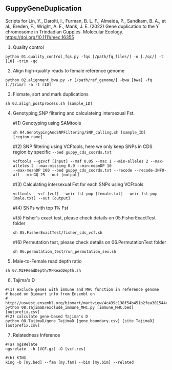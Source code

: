 ## GuppyGeneDuplication
Scripts for Lin, Y., Darolti, I., Furman, B. L. F., Almeida, P., Sandkam, B. A., et al., Breden, F., Wright, A. E., Mank, J. E. (2022) Gene duplication to the Y chromosome in Trindadian Guppies. Molecular Ecology. https://doi.org/10.1111/mec.16355

1. Quality control
```
python 01.quality_control_fqs.py -fqs [/path/fq_files/] -o [./qc/] -t [10] -trim -qc
```

2. Align high-quality reads to female reference genome 
```
python 02.alignment_bwa.py -r [/path/ref_genome/] -bwa [bwa] -fq [./trim/] -a -t [10]
```

3. Fixmate, sort and mark duplications
```
sh 03.align_postprocess.sh [sample_ID]
```

4. Genotyping,SNP filtering and calculateing intersexual Fst. 

   #(1) Genotyping using SAMtools
   ```
   sh 04.GenotypingAndSNPFiltering/SNP_calling.sh [sample_ID] [region_name]
   ```

    #(2) SNP filtering using VCFtools, here we only keep SNPs in CDS region by specific `--bed guppy_cds_coords.txt`
    ```
    vcftools --gzvcf [input] --maf 0.05 --mac 1 --min-alleles 2 --max-alleles 2 --max-missing 0.9 --min-meanDP 10 
    --max-meanDP 100 --bed guppy_cds_coords.txt --recode --recode-INFO-all --minGQ 25 --out [output]
    ```

    #(3) Calculating intersexual Fst for each SNPs using VCFtools
    ```
    vcftools --vcf [vcf] --weir-fst-pop [female.txt] --weir-fst-pop [male.txt] --out [output]
    ```

    #(4) SNPs with top 1% Fst 

    #(5) Fisher's exact test, please check details on 05.FisherExactTest folder
    ```
    sh 05.FisherExactTest/fisher_cds_vcf.sh
    ```

    #(6) Permutation test, please check details on 06.PermutationTest folder
    ```
    sh 06.permutation_test/run_permutation_sex.sh
    ``` 

5. Male-to-Female read depth ratio 
```
sh 07.M2FReadDepth/MFReadDepth.sh
```

6. Tajima's D
```
#(1) exclude genes with immune and MHC function in reference genome 
# based on Biomart info from Ensembl on 
# http://uswest.ensembl.org/biomart/martview/4c439c138f54b451b2fea301544e731a
python 08.TajimaD/exclude_immune_MHC.py [immune_MHC.bed] [outprefix.csv] 
#(2) calculate gene-based Tajima's D
python 08.TajimaD/gene_TajimaD [gene_boundary.csv] [site.TajimaD] [outprefix.csv]
```

7. Relatedness Inference 
```
#(a) ngsRelate 
ngsrelate  -h [VCF.gz] -O [vcf.res]

#(b) KING 
king -b [my.bed] --fam [my.fam] --bim [my.bim] --related
```

